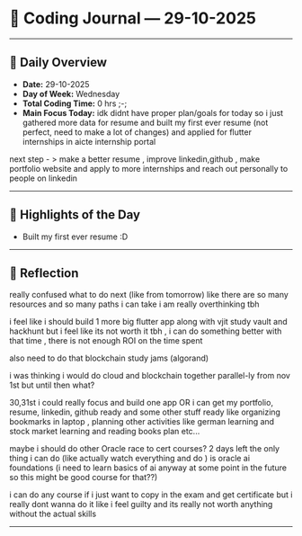 # 📝 Coding Journal — 29-10-2025

---

## 📅 Daily Overview
- **Date:** 29-10-2025  
- **Day of Week:**  Wednesday  
- **Total Coding Time:** 0 hrs ;-;
- **Main Focus Today:** idk didnt have proper plan/goals for today so i just gathered more data for resume and built my first ever resume (not perfect, need to make a lot of changes) and applied for flutter internships in aicte internship portal

next step - > make a better resume , improve linkedin,github , make portfolio website and apply to more internships and reach out personally to people on linkedin
 
---

## 🌟 Highlights of the Day
- Built my first ever resume :D

---

## 🤔 Reflection
really confused what to do next (like from tomorrow) like there are so many resources and so many paths i can take 
i am really overthinking tbh 

i feel like i should build 1 more big flutter app along with vjit study vault and hackhunt but i feel like its not worth it tbh , i can do something better with that time , there is not enough ROI on the time spent 

also need to do that blockchain study jams (algorand)

i was thinking i would do cloud and blockchain together parallel-ly from nov 1st 
but until then what?

30,31st
i could really focus and build one app OR i can get my portfolio, resume, linkedin, github ready 
and some other stuff ready like organizing bookmarks in laptop , planning other activities like german learning and stock market learning and reading books plan etc...

maybe i should do other Oracle race to cert courses?
2 days left
the only thing i can do (like actually watch everything and do ) is oracle ai foundations
(i need to learn basics of ai anyway at some point in the future so this might be good course for that??)

i can do any course if i just want to copy in the exam and get certificate but i really dont wanna do it like i feel guilty and its really not worth anything without the actual skills 

---
